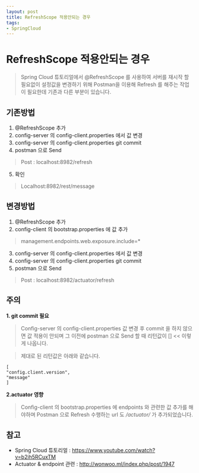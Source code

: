 ```yaml
---
layout: post
title: RefreshScope 적용안되는 경우
tags:
- SpringCloud
---
```


# RefreshScope 적용안되는 경우

> Spring Cloud 튜토리얼에서 @RefreshScope 를 사용하여 서버를 재시작 할 필요없이 설정값을 변경하기 위해 Postman을 이용해 Refresh 를 해주는 작업이 필요한데 기존과 다른 부분이 있습니다.

## 기존방법

1. @RefreshScope 추가
2. config-server 의 config-client.properties 에서 값 변경
3. config-server 의 config-client.properties git commit
4. postman 으로 Send
> Post : localhost:8982/refresh
5. 확인
> Localhost:8982/rest/message

## 변경방법
1. @RefreshScope 추가
2. config-client 의 bootstrap.properties 에 값 추가
> management.endpoints.web.exposure.include=*
3. config-server 의 config-client.properties 에서 값 변경
4. config-server 의 config-client.properties git commit
5. postman 으로 Send
> Post : localhost:8982/actuator/refresh


## 주의
__1. git commit 필요__
> Config-server 의 config-client.properties 값 변경 후 commit 을 하지 않으면 값 적용이 안되며 그 이전에 postman 으로 Send 할 때 리턴값이 [] << 이렇게 나옵니다.

> 제대로 된 리턴값은 아래와 같습니다.
```
[
"config.client.version",
"message"
]
```

__2.actuator 영향__
> Config-client 의 bootstrap.properties 에 endpoints 와 관련한 값 추가를 해야하며 Postman 으로 Refresh 수행하는 url 도 */actuator/* 가 추가되었습니다.

## 참고
* Spring Cloud 튜토리얼 : https://www.youtube.com/watch?v=b2ih5RCuxTM
* Actuator & endpoint 관련 : http://wonwoo.ml/index.php/post/1947

